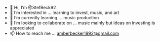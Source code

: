 - 👋 Hi, I’m @StefBeck92
- 👀 I’m interested in ... learning to invest, music, and art
- 🌱 I’m currently learning ... music production
- 💞️ I’m looking to collaborate on ... music mainly but ideas on investing is appreciated
- 📫 How to reach me ... amberbecker1992@gmail.com

<!---
StefBeck92/StefBeck92 is a ✨ special ✨ repository because its `README.md` (this file) appears on your GitHub profile.
You can click the Preview link to take a look at your changes.
--->
